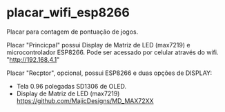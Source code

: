 # placar_wifi_esp8266
 Placar para contagem de pontuação de jogos.

 Placar "Princicpal" possui Display de Matriz de LED (max7219) e microcontrolador ESP8266.
 Pode ser acessado por celular através do wifi. "http://192.168.4.1"

 Placar "Recptor", opcional, possui ESP8266 e duas opções de DISPLAY:
  - Tela 0.96 polegadas SD1306 de OLED.
  - Display de Matriz de LED (max7219) https://github.com/MajicDesigns/MD_MAX72XX
